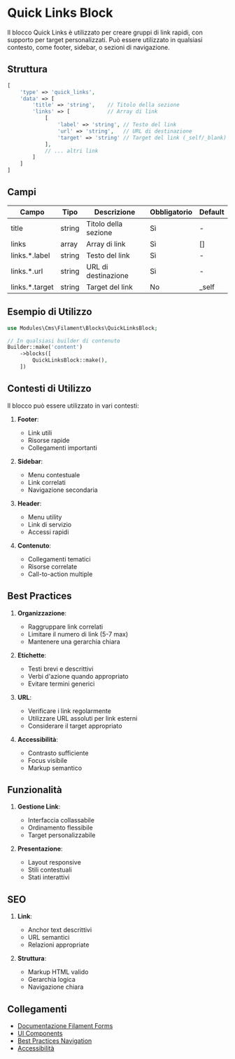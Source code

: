 # Quick Links Block

Il blocco Quick Links è utilizzato per creare gruppi di link rapidi, con supporto per target personalizzati. Può essere utilizzato in qualsiasi contesto, come footer, sidebar, o sezioni di navigazione.

## Struttura

```php
[
    'type' => 'quick_links',
    'data' => [
        'title' => 'string',    // Titolo della sezione
        'links' => [            // Array di link
            [
                'label' => 'string', // Testo del link
                'url' => 'string',   // URL di destinazione
                'target' => 'string' // Target del link (_self/_blank)
            ],
            // ... altri link
        ]
    ]
]
```

## Campi

| Campo | Tipo | Descrizione | Obbligatorio | Default |
|-------|------|-------------|--------------|---------|
| title | string | Titolo della sezione | Sì | - |
| links | array | Array di link | Sì | [] |
| links.*.label | string | Testo del link | Sì | - |
| links.*.url | string | URL di destinazione | Sì | - |
| links.*.target | string | Target del link | No | _self |

## Esempio di Utilizzo

```php
use Modules\Cms\Filament\Blocks\QuickLinksBlock;

// In qualsiasi builder di contenuto
Builder::make('content')
    ->blocks([
        QuickLinksBlock::make(),
    ])
```

## Contesti di Utilizzo

Il blocco può essere utilizzato in vari contesti:

1. **Footer**:
   - Link utili
   - Risorse rapide
   - Collegamenti importanti

2. **Sidebar**:
   - Menu contestuale
   - Link correlati
   - Navigazione secondaria

3. **Header**:
   - Menu utility
   - Link di servizio
   - Accessi rapidi

4. **Contenuto**:
   - Collegamenti tematici
   - Risorse correlate
   - Call-to-action multiple

## Best Practices

1. **Organizzazione**:
   - Raggruppare link correlati
   - Limitare il numero di link (5-7 max)
   - Mantenere una gerarchia chiara

2. **Etichette**:
   - Testi brevi e descrittivi
   - Verbi d'azione quando appropriato
   - Evitare termini generici

3. **URL**:
   - Verificare i link regolarmente
   - Utilizzare URL assoluti per link esterni
   - Considerare il target appropriato

4. **Accessibilità**:
   - Contrasto sufficiente
   - Focus visibile
   - Markup semantico

## Funzionalità

1. **Gestione Link**:
   - Interfaccia collassabile
   - Ordinamento flessibile
   - Target personalizzabile

2. **Presentazione**:
   - Layout responsive
   - Stili contestuali
   - Stati interattivi

## SEO

1. **Link**:
   - Anchor text descrittivi
   - URL semantici
   - Relazioni appropriate

2. **Struttura**:
   - Markup HTML valido
   - Gerarchia logica
   - Navigazione chiara

## Collegamenti

- [Documentazione Filament Forms](../filament-forms.md)
- [UI Components](../ui/components.md)
- [Best Practices Navigation](../ui/navigation-guidelines.md)
- [Accessibilità](../ui/accessibility.md) 
